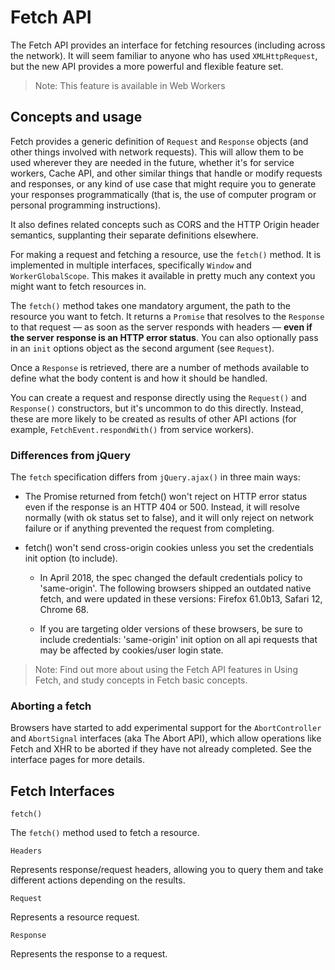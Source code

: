 # Fetch API

The Fetch API provides an interface for fetching resources (including across the network). It will seem familiar to anyone who has used `XMLHttpRequest`, but the new API provides a more powerful and flexible feature set.

> Note: This feature is available in Web Workers

## Concepts and usage

Fetch provides a generic definition of `Request` and `Response` objects (and other things involved with network requests). This will allow them to be used wherever they are needed in the future, whether it's for service workers, Cache API, and other similar things that handle or modify requests and responses, or any kind of use case that might require you to generate your responses programmatically (that is, the use of computer program or personal programming instructions).

It also defines related concepts such as CORS and the HTTP Origin header semantics, supplanting their separate definitions elsewhere.

For making a request and fetching a resource, use the `fetch()` method. It is implemented in multiple interfaces, specifically `Window` and `WorkerGlobalScope`. This makes it available in pretty much any context you might want to fetch resources in.

The `fetch()` method takes one mandatory argument, the path to the resource you want to fetch. It returns a `Promise` that resolves to the `Response` to that request — as soon as the server responds with headers — **even if the server response is an HTTP error status**. You can also optionally pass in an `init` options object as the second argument (see `Request`).

Once a `Response` is retrieved, there are a number of methods available to define what the body content is and how it should be handled.

You can create a request and response directly using the `Request()` and `Response()` constructors, but it's uncommon to do this directly. Instead, these are more likely to be created as results of other API actions (for example, `FetchEvent.respondWith()` from service workers).

### Differences from jQuery

The `fetch` specification differs from `jQuery.ajax()` in three main ways:

- The Promise returned from fetch() won't reject on HTTP error status even if the response is an HTTP 404 or 500. Instead, it will resolve normally (with ok status set to false), and it will only reject on network failure or if anything prevented the request from completing.

- fetch() won't send cross-origin cookies unless you set the credentials init option (to include).
  
  - In April 2018, the spec changed the default credentials policy to 'same-origin'. The following browsers shipped an outdated native fetch, and were updated in these versions: Firefox 61.0b13, Safari 12, Chrome 68.
  
  - If you are targeting older versions of these browsers, be sure to include credentials: 'same-origin' init option on all api requests that may be affected by cookies/user login state.

> Note: Find out more about using the Fetch API features in Using Fetch, and study concepts in Fetch basic concepts.

### Aborting a fetch

Browsers have started to add experimental support for the `AbortController` and `AbortSignal` interfaces (aka The Abort API), which allow operations like Fetch and XHR to be aborted if they have not already completed. See the interface pages for more details.

## Fetch Interfaces

`fetch()`

The `fetch()` method used to fetch a resource.


`Headers`

Represents response/request headers, allowing you to query them and take different actions depending on the results.


`Request`

Represents a resource request.


`Response`

Represents the response to a request.
